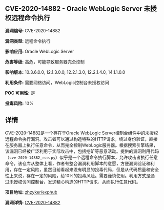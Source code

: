 ## CVE-2020-14882 - Oracle WebLogic Server 未授权远程命令执行

**漏洞编号:** CVE-2020-14882

**漏洞类型:** 远程命令执行

**影响应用:** Oracle WebLogic Server

**危害等级:** 高危，可能导致服务器完全控制

**影响版本:** 10.3.6.0.0, 12.1.3.0.0, 12.2.1.3.0, 12.2.1.4.0, 14.1.1.0.0

**利用条件:** 需要网络访问，WebLogic控制台未授权访问

**POC 可用性:** 是

**投毒风险:** 10%

## 详情

CVE-2020-14882是一个存在于Oracle WebLogic Server控制台组件中的未授权远程命令执行漏洞。攻击者可以通过构造特殊的HTTP请求，绕过身份验证，直接在服务器上执行任意命令，从而完全控制WebLogic服务器。根据搜索引擎结果，该漏洞已经被广泛利用于实际攻击中，包括挖矿等恶意活动。提供的漏洞利用代码（`cve-2020-14882_rce.py`）似乎是一个远程命令执行脚本，允许攻击者执行任意命令。该仓库从整体上看，作者有整合漏洞利用脚本的意愿，方便漏洞验证和利用，存在一定风险，虽然目前看起来没有明显的投毒代码，但是从代码质量和安全性上来说，存在一定的风险，给10%的投毒风险。需要谨慎使用。利用方式是通过未授权访问控制台，发送精心构造的HTTP请求，从而执行任意代码。

**项目地址:** [zhzyker/exphub](https://github.com/zhzyker/exphub)

**漏洞详情:** [CVE-2020-14882](https://nvd.nist.gov/vuln/detail/CVE-2020-14882)